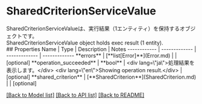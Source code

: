# SharedCriterionServiceValue

<div lang=\"ja\">SharedCriterionServiceValueは、実行結果（1エンティティ）を保持するオブジェクトです。</div> <div lang=\"en\">SharedCriterionServiceValue object holds exec result (1 entity).</div> 
## Properties
Name | Type | Description | Notes
------------ | ------------- | ------------- | -------------
**errors** | [**list[Error]**](Error.md) |  | [optional] 
**operation_succeeded** | **bool** | &lt;div lang&#x3D;\&quot;ja\&quot;&gt;処理結果を表示します。&lt;/div&gt; &lt;div lang&#x3D;\&quot;en\&quot;&gt;Showing operation result.&lt;/div&gt;  | [optional] 
**shared_criterion** | [**SharedCriterion**](SharedCriterion.md) |  | [optional] 

[[Back to Model list]](../README.md#documentation-for-models) [[Back to API list]](../README.md#documentation-for-api-endpoints) [[Back to README]](../README.md)


